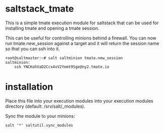 # saltstack_tmate
This is a simple tmate execution module for saltstack that can be used for installing tmate and opening a tmate session.

This can be useful for controlling minions behind a firewall. You can now run tmate.new_session against a target and it will return the session name so that you can ssh into it.


```
root@saltmaster:~# salt saltminion tmate.new_session
saltminion:
    ssh YNCKohVaD2Ccx4vV2Yemt9Sge@ny2.tmate.io
```


# installation

Place this file into your execution modules into your execution modules directory (default: /srv/salt/_modules).

Sync the module to your minions:

```
salt '*' saltutil.sync_modules
```
